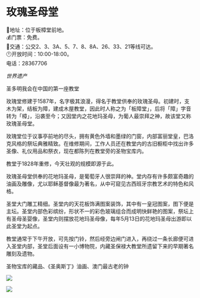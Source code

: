 # 玫瑰圣母堂  
📍地址：位于板樟堂前地。  
💰门票：免费。  
🚌交通：公交2、3、3A、5、7、8、8A、26、33、21等线可达。  
🕛开放时间：10:00-18:00。  
电话：28367706  

*世界遗产*  

圣多明我会在中国的第一座教堂  

玫瑰堂修建于1587年，名字极其浪漫，得名于教堂供奉的玫瑰圣母。初建时，支木为架，结板为障，建成木屋教堂，因此时人称之为「板障堂」，后将「障」字音转为「樟」，沿袭至今；又因堂内之花地玛圣母，为葡人最崇拜之神，故该堂又称玫瑰圣母堂。  

玫瑰堂位于议事亭前地的尽头，拥有黄色外墙和墨绿的门窗，内部富丽堂皇，巴洛克风格的祭坛典雅精致。在维修期间，工作人员还在教堂内的古旧橱柜中找出许多圣像、礼仪用品和祭衣，现在都陈列在教堂旁的圣物宝库内。  

教堂于1828年重修，今天壮观的规模即源于此。  

玫瑰圣母堂供奉的花地玛圣母，是葡萄牙人很崇拜的神。堂内存有许多颇富奇趣的油画及雕像，尤以耶稣基督像最为著名，从中可窥见古西班牙宗教艺术的特色和风格。  

圣堂大门雕工精细。圣堂内的天花板饰满图案装饰，其中有一皇冠图案，图下便是主坛。圣堂内部色彩缤纷，形状不一的彩色玻璃组合而成明快鲜艳的图案，祭坛上有圣母圣婴像，圣堂内则摆放花地玛圣母像，每年5月13日的花地玛圣母出游即以此圣堂为起点。  

教堂通常于下午开放，可先按门铃，然后经旁边闸门进入，再绕过一条长廊便可进入圣堂内部，圣堂后面设有一小博物院，内藏圣保禄大教堂所遗留下来的早期著名雕刻及遗物。  

圣物宝库的藏品、《圣奥斯丁》油画、澳门最古老的钟  

![](https://raw.gitmirror.com/szqq0512/Pic/main/img/202201212100169.png)  

![](https://raw.gitmirror.com/szqq0512/Pic/main/img/202201212100168.png)  